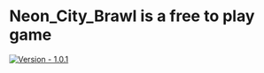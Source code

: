# Neon_City_Brawl is a free to play game

[![Version - 1.0.1](https://img.shields.io/badge/version-v1.0.1-blue)](https://github.com/Nirs123/Neon_City_Brawl/commit/main)